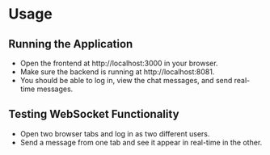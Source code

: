 # Usage

## Running the Application

- Open the frontend at http://localhost:3000 in your browser.
- Make sure the backend is running at http://localhost:8081.
- You should be able to log in, view the chat messages, and send real-time messages.

## Testing WebSocket Functionality
 
- Open two browser tabs and log in as two different users.
- Send a message from one tab and see it appear in real-time in the other.
